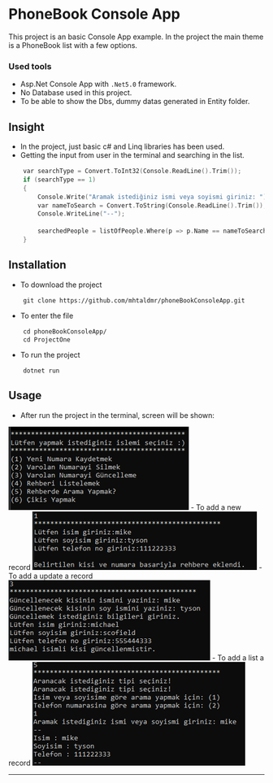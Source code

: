 


# PhoneBook Console App

This project is an basic Console App example.
In the project the main theme is a PhoneBook list with a few options.

### Used tools
- Asp.Net Console App with `.Net5.0` framework.
- No Database used in this project.
- To be able to show the Dbs, dummy datas generated in Entity folder.

## Insight
- In the project, just basic c# and Linq libraries has been used.
-  Getting the input from user in the terminal and searching in the list.
```c
	var searchType = Convert.ToInt32(Console.ReadLine().Trim());
    if (searchType == 1)
    {
	    Console.Write("Aramak istediğiniz ismi veya soyismi giriniz: ");
        var nameToSearch = Convert.ToString(Console.ReadLine().Trim());
        Console.WriteLine("--");

        searchedPeople = listOfPeople.Where(p => p.Name == nameToSearch || p.Surname == nameToSearch).ToList();
	}
```

## Installation
- To download the project
````
	git clone https://github.com/mhtaldmr/phoneBookConsoleApp.git
````
- To enter the file
````
	cd phoneBookConsoleApp/
	cd ProjectOne
````
- To run the project
````
	dotnet run
````

## Usage
- After run the project in the terminal, screen will be shown:
<img src="https://github.com/mhtaldmr/phoneBookConsoleApp/blob/main/src/menu.PNG" alt="menu" />
- To add a new record
<img src="https://github.com/mhtaldmr/phoneBookConsoleApp/blob/main/src/adding.PNG" alt="menu" />
- To add a update a record
<img src="https://github.com/mhtaldmr/phoneBookConsoleApp/blob/main/src/update.PNG" alt="menu" />
- To add a list a record
<img src="https://github.com/mhtaldmr/phoneBookConsoleApp/blob/main/src/listing.PNG" alt="menu" />

---
